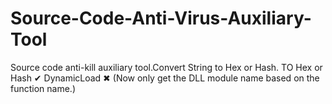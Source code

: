 # Source-Code-Anti-Virus-Auxiliary-Tool
Source code anti-kill auxiliary tool.Convert String to Hex or Hash.
TO Hex or Hash  ✔
DynamicLoad  ✖ (Now only get the DLL module name based on the function name.)
